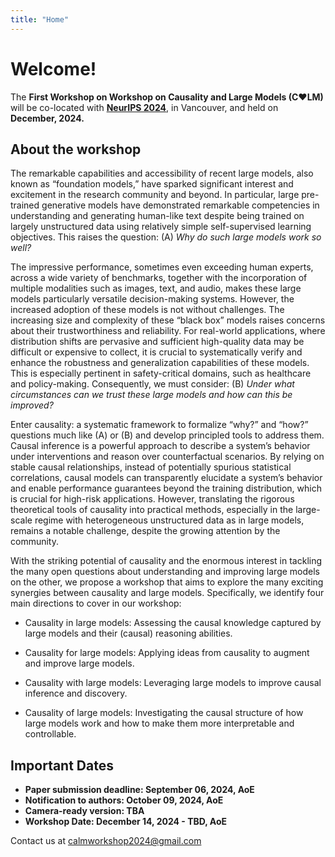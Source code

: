 ```yaml
---
title: "Home"
---
```


# Welcome!

<!-- <img src="logo.jpeg" alt="CALM workshop" width="500px"/></a> -->

The **First Workshop on Workshop on
Causality and Large Models (C♥️LM)** will be co-located with [**NeurIPS 2024**](https://neurips.cc/Conferences/2024/), in Vancouver, and held on **December, 2024.**


## About the workshop

The remarkable capabilities and accessibility of recent large models, also known as “foundation models,” have sparked significant interest and excitement in the research community and beyond. In particular, large pre-trained generative models have demonstrated remarkable competencies in understanding and generating human-like text despite being trained on largely unstructured data using relatively simple self-supervised learning objectives. This raises the question: (A) *Why do such large models work so well?*

The impressive performance, sometimes even exceeding human experts, across a wide variety of benchmarks, together with the incorporation of multiple modalities such as images, text, and audio, makes these large models particularly versatile decision-making systems. However, the increased adoption of these models is not without challenges. The increasing size and complexity of these “black box” models raises concerns about their trustworthiness and reliability. For real-world applications, where distribution shifts are pervasive and sufficient high-quality data may be difficult or expensive to collect, it is crucial to systematically verify and enhance the robustness and generalization capabilities of these models. This is especially pertinent in safety-critical domains, such as healthcare and policy-making. Consequently, we must consider: (B) *Under what circumstances can we trust these large models and how can this be improved?*

Enter causality: a systematic framework to formalize “why?” and “how?” questions much like (A) or (B) and develop principled tools to address them. Causal inference is a powerful approach to describe a system’s behavior under interventions and reason over counterfactual scenarios. By relying on stable causal relationships, instead of potentially spurious statistical correlations, causal models can transparently elucidate a system’s behavior and enable performance guarantees beyond the training distribution, which is crucial for high-risk applications. However, translating the rigorous theoretical tools of causality into practical methods, especially in the large-scale regime with heterogeneous unstructured data as in large models, remains a notable challenge, despite the growing attention by the community.

With the striking potential of causality and the enormous interest in tackling the many open questions about understanding and improving large models on the other, we propose a workshop that aims to explore the many exciting synergies between causality and large models. Specifically, we identify four main directions to cover in our workshop:

* Causality in large models: Assessing the causal knowledge captured by large models and their (causal) reasoning abilities.

* Causality for large models: Applying ideas from causality to augment and improve large models.

* Causality with large models: Leveraging large models to improve causal inference and discovery.

* Causality of large models: Investigating the causal structure of how large models work and how to make them more interpretable and controllable.

## Important Dates

* **Paper submission deadline: September 06, 2024, AoE**
* **Notification to authors: October 09, 2024, AoE**
* **Camera-ready version: TBA**
* **Workshop Date: December 14, 2024 - TBD, AoE**

Contact us at <calmworkshop2024@gmail.com>
